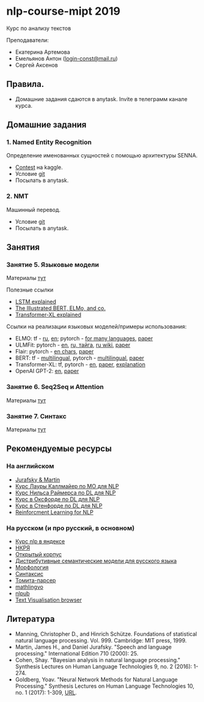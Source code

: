 # nlp-course-mipt 2019
Курс по анализу текстов

Преподаватели: 
* Екатерина Артемова
* Емельянов Антон (login-const@mail.ru)
* Сергей Аксенов

## Правила.
* Домашние задания сдаются в anytask. Invite в телеграмм канале курса.

## Домашние задания
### 1. Named Entity Recognition
Определение именованных сущностей с помощью архитектуры SENNA.
* [Contest](https://www.kaggle.com/c/mipt-ner) на kaggle.
* Условие [git](hws/hw1.ipynb)
* Посылать в anytask.

### 2. NMT
Машинный перевод.
* Условие [git](hws/hw2.pds)
* Посылать в anytask.

## Занятия
### Занятие 5. Языковые модели
Материалы [тут](class05-LM/)

Полезные ссылки
* [LSTM explained](http://colah.github.io/posts/2015-08-Understanding-LSTMs/)
* [The Illustrated BERT, ELMo, and co.](http://jalammar.github.io/illustrated-bert/)
* [Transformer-XL explained](https://ai.googleblog.com/2019/01/transformer-xl-unleashing-potential-of.html)

Ссылки на реализации языковых моделей/примеры использования:
* ELMO: tf - [ru](http://docs.deeppavlov.ai/en/master/apiref/models/embedders.html#deeppavlov.models.embedders.elmo_embedder.ELMoEmbedder), [en](https://tfhub.dev/google/elmo/2); pytorch - [for many languages](https://github.com/HIT-SCIR/ELMoForManyLangs/), [paper](https://arxiv.org/pdf/1802.05365.pdf)
* ULMFit: pytorch - [en](https://github.com/fastai/fastai/blob/master/courses/dl2/imdb.ipynb), [ru, тайга](https://github.com/mamamot/Russian-ULMFit/), [ru wiki](https://github.com/ppleskov/Russian-Language-Model), [paper](https://arxiv.org/pdf/1801.06146.pdf)
* Flair: pytorch - [en chars](https://github.com/zalandoresearch/flair), [paper](http://aclweb.org/anthology/C18-1139)
* BERT: tf - [multilingual](https://github.com/google-research/bert), pytorch - [multilingual](https://github.com/huggingface/pytorch-pretrained-BERT), [paper](https://arxiv.org/pdf/1810.04805.pdf)
* Transformer-XL: tf, pytorch - [en](https://github.com/kimiyoung/transformer-xl), [paper](https://arxiv.org/pdf/1901.02860.pdf), [explanation](https://ai.googleblog.com/2019/01/transformer-xl-unleashing-potential-of.html)
* OpenAI GPT-2: [en](https://github.com/openai/gpt-2), [paper](https://d4mucfpksywv.cloudfront.net/better-language-models/language-models.pdf)

### Занятие 6. Seq2Seq и Attention
Материалы [тут](class06-Seq2Seq-Attn/)

### Занятие 7. Синтакс
Материалы [тут](class07-Syntax/)


## Рекомендуемые ресурсы
### На английском

* [Jurafsky & Martin](https://web.stanford.edu/~jurafsky/slp3/)
* [Курс Лауры Каллмайер по МО для NLP](https://user.phil.hhu.de/~kallmeyer/MachineLearning/index.html)
* [Курс Нильса Раймерса по DL для NLP](https://github.com/UKPLab/deeplearning4nlp-tutorial)
* [Курс в Оксфорде по DL для NLP](https://github.com/UKPLab/deeplearning4nlp-tutorial)
* [Курс в Стенфорде по DL для NLP](http://cs224d.stanford.edu)
* [Reinforcment Learning for NLP](https://github.com/jiyfeng/rl4nlp)


### На русском (и про русский, в основном)

* [Курс nlp в яндексе](https://github.com/yandexdataschool/nlp_course)
* [НКРЯ](http://ruscorpora.ru)
* [Открытый корпус](http://opencorpora.org)
* [Дистрибутивные семантические модели для русского языка](http://rusvectores.org/ru/)
* [Морфология](https://tech.yandex.ru/mystem/)
* [Синтаксис](https://habrahabr.ru/post/317564/)
* [Томита-парсер](https://tech.yandex.ru/tomita/)
* [mathlingvo](http://mathlingvo.ru)
* [nlpub](https://nlpub.ru)
* [Text Visualisation browser](http://textvis.lnu.se)



## Литература

* Manning, Christopher D., and Hinrich Schütze. Foundations of statistical natural language processing. Vol. 999. Cambridge: MIT press, 1999.
* Martin, James H., and Daniel Jurafsky. "Speech and language processing." International Edition 710 (2000): 25.
* Cohen, Shay. "Bayesian analysis in natural language processing." Synthesis Lectures on Human Language Technologies 9, no. 2 (2016): 1-274.
* Goldberg, Yoav. "Neural Network Methods for Natural Language Processing." Synthesis Lectures on Human Language Technologies 10, no. 1 (2017): 1-309, [URL](https://github.com/shucunt/book/blob/master/2017%20-%20Neural%20Network%20Methods%20for%20Natural%20Language%20Processing.pdf).
